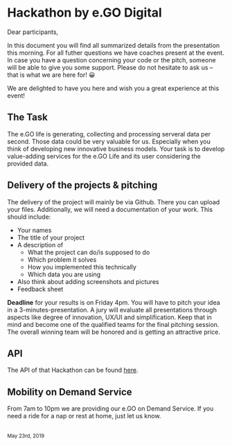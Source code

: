 # Hackathon by e.GO Digital

Dear participants,

In this document you will find all summarized details from the presentation this morning. For all futher questions we have coaches present at the event. In case you have a question concerning your code or the pitch, someone will be able to give you some support. Please do not hesitate to ask us – that is what we are here for! 😀

We are delighted to have you here and wish you a great experience at this event!

## The Task

The e.GO life is generating, collecting and processing serveral data per second. Those data could be very valuable for us. Especially when you think of developing new innovative business models. Your task is to develop value-adding services for the e.GO Life and its user considering the provided data. 

## Delivery of the projects & pitching

The delivery of the project will mainly be via Github. There you can upload your files. Additionally, we will need a documentation of your work. This should include:

* Your names
* The title of your project
* A description of 
  * What the project can do/is supposed to do
  * Which problem it solves
  * How you implemented this technically
  * Which data you are using
* Also think about adding screenshots and pictures
* Feedback sheet

**Deadline** for your results is on Friday 4pm. You will have to pitch your idea in a 3-minutes-presentation. A jury will evaluate all presentations through aspects like degree of innovation, UX/UI and simplification. Keep that in mind and become one of the qualified teams for the final pitching session. The overall winning team will be honored and is getting an attractive price. 

## API

The API of that Hackathon can be found [here](./vehicle-api).

## Mobility on Demand Service

From 7am to 10pm we are providing our e.GO on Demand Service. If you need a ride for a nap or rest at home, just let us know. 

<br />
<sup>May 23rd, 2019</sup>
